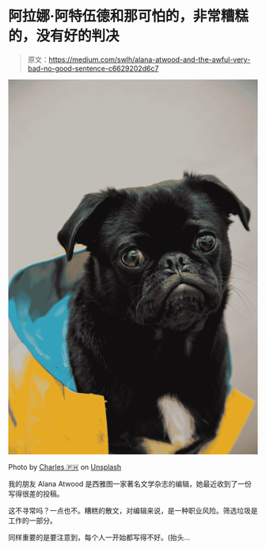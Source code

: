 # 阿拉娜·阿特伍德和那可怕的，非常糟糕的，没有好的判决

> 原文：<https://medium.com/swlh/alana-atwood-and-the-awful-very-bad-no-good-sentence-c6629202d6c7>

![](img/d65c0bc51a666dda4e10dcaa442d80c3.png)

Photo by [Charles 🇵🇭](https://unsplash.com/@charlesdeluvio?utm_source=medium&utm_medium=referral) on [Unsplash](https://unsplash.com?utm_source=medium&utm_medium=referral)

我的朋友 Alana Atwood 是西雅图一家著名文学杂志的编辑，她最近收到了一份写得很差的投稿。

这不寻常吗？一点也不。糟糕的散文，对编辑来说，是一种职业风险。筛选垃圾是工作的一部分。

同样重要的是要注意到，每个人一开始都写得不好。(抬头…